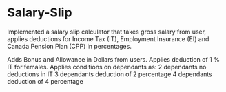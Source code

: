 # Salary-Slip

Implemented a salary slip calculator that takes gross salary from user, applies deductions for Income Tax (IT), Employment Insurance (EI) and Canada Pension Plan (CPP) in percentages.

Adds Bonus and Allowance in Dollars from users.
Applies deduction of 1 % IT for females.
Applies conditions on dependants as:
2 dependants no deductions in IT 
3 dependants deduction of 2 percentage
4 dependants deduction of 4 percentage
